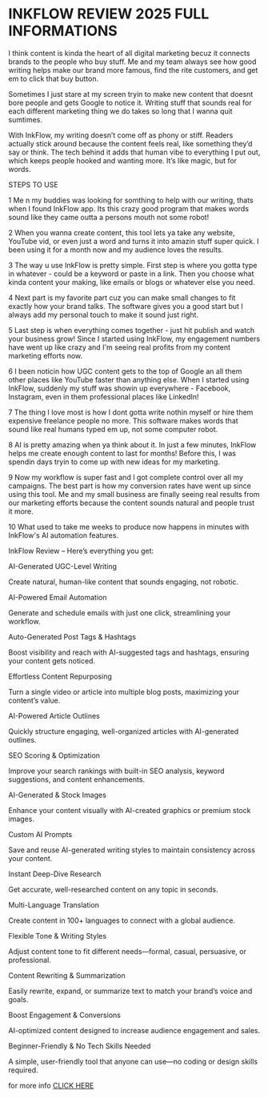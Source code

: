 # INKFLOW REVIEW 2025 FULL INFORMATIONS

I think content is kinda the heart of all digital marketing becuz it connects brands to the people who buy stuff. Me and my team always see how good writing helps make our brand more famous, find the rite customers, and get em to click that buy button.

Sometimes I just stare at my screen tryin to make new content that doesnt bore people and gets Google to notice it. Writing stuff that sounds real for each different marketing thing we do takes so long that I wanna quit sumtimes.

With InkFlow, my writing doesn’t come off as phony or stiff. Readers actually stick around because the content feels real, like something they’d say or think. The tech behind it adds that human vibe to everything I put out, which keeps people hooked and wanting more. It’s like magic, but for words.

STEPS TO USE

1 Me n my buddies was looking for somthing to help with our writing, thats when I found InkFlow app. Its this crazy good program that makes words sound like they came outta a persons mouth not some robot!

2 When you wanna create content, this tool lets ya take any website, YouTube vid, or even just a word and turns it into amazin stuff super quick. I been using it for a month now and my audience loves the results.

3 The way u use InkFlow is pretty simple. First step is where you gotta type in whatever - could be a keyword or paste in a link. Then you choose what kinda content your making, like emails or blogs or whatever else you need.

4 Next part is my favorite part cuz you can make small changes to fit exactly how your brand talks. The software gives you a good start but I always add my personal touch to make it sound just right.

5 Last step is when everything comes together - just hit publish and watch your business grow! Since I started using InkFlow, my engagement numbers have went up like crazy and I'm seeing real profits from my content marketing efforts now.

6 I been noticin how UGC content gets to the top of Google an all them other places like YouTube faster than anything else. When I started using InkFlow, suddenly my stuff was showin up everywhere - Facebook, Instagram, even in them professional places like LinkedIn!

7 The thing I love most is how I dont gotta write nothin myself or hire them expensive freelance people no more. This software makes words that sound like real humans typed em up, not some computer robot.

8 AI is pretty amazing when ya think about it. In just a few minutes, InkFlow helps me create enough content to last for months! Before this, I was spendin days tryin to come up with new ideas for my marketing.

9 Now my workflow is super fast and I got complete control over all my campaigns. The best part is how my conversion rates have went up since using this tool. Me and my small business are finally seeing real results from our marketing efforts because the content sounds natural and people trust it more.

10 What used to take me weeks to produce now happens in minutes with InkFlow's AI automation features.


   InkFlow Review – Here’s everything you get:

AI-Generated UGC-Level Writing

Create natural, human-like content that sounds engaging, not robotic.

AI-Powered Email Automation

Generate and schedule emails with just one click, streamlining your workflow.

Auto-Generated Post Tags & Hashtags

Boost visibility and reach with AI-suggested tags and hashtags, ensuring your content gets noticed.

Effortless Content Repurposing

Turn a single video or article into multiple blog posts, maximizing your content’s value.

AI-Powered Article Outlines

Quickly structure engaging, well-organized articles with AI-generated outlines.

SEO Scoring & Optimization

Improve your search rankings with built-in SEO analysis, keyword suggestions, and content enhancements.

AI-Generated & Stock Images

Enhance your content visually with AI-created graphics or premium stock images.

Custom AI Prompts

Save and reuse AI-generated writing styles to maintain consistency across your content.

Instant Deep-Dive Research

Get accurate, well-researched content on any topic in seconds.

Multi-Language Translation

Create content in 100+ languages to connect with a global audience.

Flexible Tone & Writing Styles

Adjust content tone to fit different needs—formal, casual, persuasive, or professional.

Content Rewriting & Summarization

Easily rewrite, expand, or summarize text to match your brand’s voice and goals.

Boost Engagement & Conversions

AI-optimized content designed to increase audience engagement and sales.

Beginner-Friendly & No Tech Skills Needed

A simple, user-friendly tool that anyone can use—no coding or design skills required.

for more info [CLICK HERE](https://sites.google.com/view/ai-software-001/accueil)
